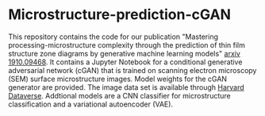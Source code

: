 # Microstructure-prediction-cGAN

This repository contains the code for our publication "Mastering processing-microstructure complexity through the prediction of thin film structure zone diagrams by generative machine learning models" [arxiv 1910.09468](https://arxiv.org/abs/1910.09468).
It contains a Jupyter Notebook for a conditional generative adversarial network (cGAN) that is trained on scanning electron microscopy (SEM) surface microstructure images. Model weights for the cGAN generator are provided. The image data set is available through [Harvard Dataverse](https://dataverse.harvard.edu/dataset.xhtml?persistentId=doi:10.7910/DVN/LEPSJW).
Addtional models are a CNN classifier for microstructure classification and a variational autoencoder (VAE).
